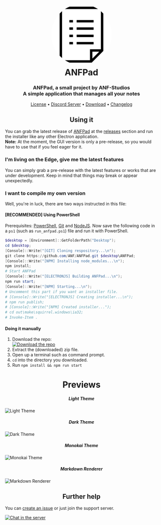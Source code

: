 <h1 align="center" style="position: relative;">
    <a href="https://github.com/ANF-Studios/ANFPad"><img width="200" style="border-radius: 50%;"
            src="./src/images/display.png" /></a><br>
    ANFPad
</h1>

<h3 align="center">ANFPad, a small project by ANF-Studios<br>A simple application that manages all your notes</h3>

<p align="center">
    <a href="https://github.com/ANF-Studios/ANFPad/blob/master/LICENSE">License</a> •
    <a href="https://discord.gg/fKWpK7A">Discord Server</a> •
    <a href="https://github.com/ANF-Studios/ANFPad/releases/latest">Download</a> •
    <a href="https://github.com/ANF-Studios/ANFPad/blob/master/CHANGELOG.MD">Changelog</a>
</p>

<h2 align="center">Using it</h2>
<p>You can grab the latest release of <a href="https://github.com/ANF-Studios/ANFPad">ANFPad</a> at the <a
        href="https://github.com/ANF-Studios/ANFPad/releases/latest">releases</a> section and run the installer like any
    other Electron application.<br /><strong>Note:</strong> At the moment, the GUI version is only a pre-release, so you
    would have to use that if you feel eager for it.</p>

<h3>I'm living on the Edge, give me the latest features</h3>
<p>You can simply grab a pre-release with the latest features or works that are under development. Keep in mind that
    things may break or appear unexpectedly.</p>

<h3>I want to compile my own version</h3>
<p>Well, you're in luck, there are two ways instructed in this file:</p>
<h4><strong>[RECOMMENDED]</strong> Using PowerShell</h4>
<p>Prerequisites:
    <a href="https://docs.microsoft.com/en-us/powershell/scripting/install/installing-powershell">PowerShell</a>, <a
        href="https://git-scm.com/downloads">Git</a> and <a href="https://nodejs.org/en/download/">NodeJS</a>.
    Now save the following code in a <code>ps1</code> (such as <code>run_anfpad.ps1</code>) file and run it with
    PowerShell.
</p>

```ps1
$desktop = [Environment]::GetFolderPath("Desktop");
cd $desktop;
[Console]::Write("[GIT] Cloning respository...\n");
git clone https://github.com/ANF/ANFPad.git $desktop\ANFPad;
[Console]::Write("[NPM] Installing node_modules...\n");
npm install;
# Start ANFPad
[Console]::Write("[ELECTRONJS] Building ANFPad...\n");
npm run start;
[Console]::Write("[NPM] Starting...\n");
# Uncomment this part if you want an installer file.
# [Console]::Write("[ELECTRONJS] Creating installer...\n");
# npm run publish;
# [Console]::Write("[NPM] Created installer...");
# cd out\make\squirrel.windows\ia32;
# Invoke-Item .
```

<h4>Doing it manually</h4>
<ol>
    <li>Download the repo:</li>
    <a href="https://github.com/ANF/ANFPad/archive/master.zip"><img
            src="https://user-images.githubusercontent.com/68814933/103164783-7a4ad080-47dd-11eb-8796-bc45d5019b4f.png"
            alt="Download the repo"></img></a>
    <li>Extract the (downloaded) zip file.</li>
    <li>Open up a terminal such as command prompt.</li>
    <li><code>cd</code> into the directory you downloaded.</li>
    <li>Run <code>npm install && npm run start</code></li>
</ol>

<span align="center">
    <h1>Previews</h1>
    <h5>Light Theme</h5>
    <img width="500" alt="Light Theme" src="https://user-images.githubusercontent.com/42365887/103587106-21013200-4eac-11eb-9074-b057da4ae19d.png"></img>
    <h5>Dark Theme</h5>
    <img width="500" alt="Dark Theme" src="https://user-images.githubusercontent.com/42365887/103587109-21013200-4eac-11eb-92ad-030d94ea5569.png"></img>
    <h5>Monokai Theme</h5>
    <img width="500" alt="Monokai Theme" src="https://user-images.githubusercontent.com/42365887/103587098-1e064180-4eac-11eb-89b1-db164061c77a.png"></img>
    <h5>Markdown Renderer</h5>
    <img width="500" alt="Markdown Renderer" src="https://user-images.githubusercontent.com/42365887/103587101-1e9ed800-4eac-11eb-92b8-18d426b45519.png"></img>
    </span>

<h2 align="center">Further help</h2>
<p>You can <a href="https://github.com/ANF-Studios/ListManager/issues">create an issue</a> or just join the support
    server.</p>

<a href="https://discord.gg/fKWpK7A"><img
        src="https://discord.com/api/guilds/732064655396044840/embed.png?style=banner3"
        alt="Chat in the server"></img></a>
